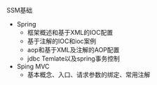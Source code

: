 SSM基础

- Spring
  - 框架概述和基于XML的IOC配置
  - 基于注解的IOC和ioc案例
  - aop和基于XML及注解的AOP配置
  - jdbc Temlate以及spring事务控制
- Sping MVC
  - 基本概念、入口、请求参数的绑定、常用注解